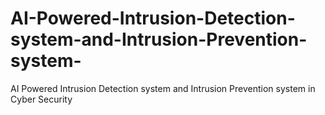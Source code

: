 # AI-Powered-Intrusion-Detection-system-and-Intrusion-Prevention-system-
AI Powered Intrusion Detection system and Intrusion Prevention system in Cyber Security
